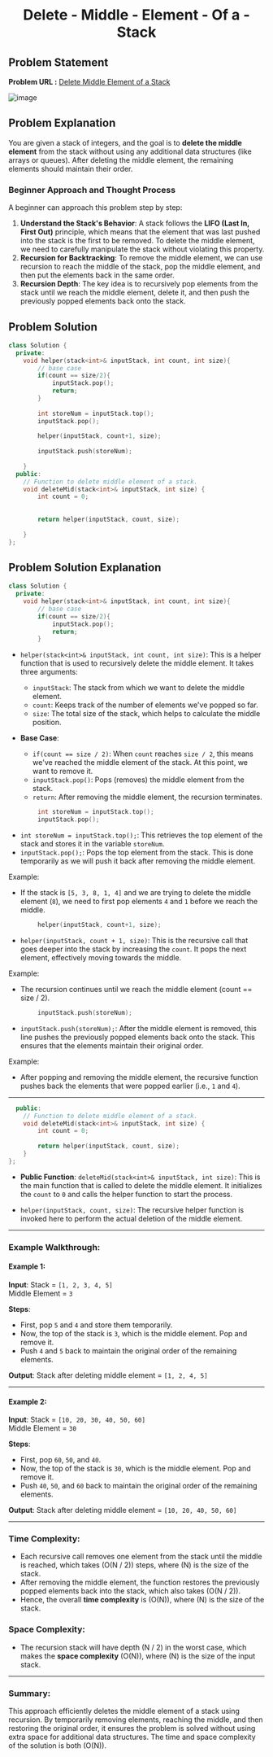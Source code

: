 <h1 align='center'>Delete - Middle - Element - Of a - Stack</h1>

## Problem Statement

**Problem URL :** [Delete Middle Element of a Stack](https://www.geeksforgeeks.org/problems/delete-middle-element-of-a-stack/1)

![image](https://github.com/user-attachments/assets/ea97d15a-9692-4a01-b19a-bf30f6dc80c6)

## Problem Explanation

You are given a stack of integers, and the goal is to **delete the middle element** from the stack without using any additional data structures (like arrays or queues). After deleting the middle element, the remaining elements should maintain their order.

### Beginner Approach and Thought Process

A beginner can approach this problem step by step:
1. **Understand the Stack's Behavior**: A stack follows the **LIFO (Last In, First Out)** principle, which means that the element that was last pushed into the stack is the first to be removed. To delete the middle element, we need to carefully manipulate the stack without violating this property.
2. **Recursion for Backtracking**: To remove the middle element, we can use recursion to reach the middle of the stack, pop the middle element, and then put the elements back in the same order.
3. **Recursion Depth**: The key idea is to recursively pop elements from the stack until we reach the middle element, delete it, and then push the previously popped elements back onto the stack.

## Problem Solution
```cpp
class Solution {
  private:
    void helper(stack<int>& inputStack, int count, int size){
        // base case
        if(count == size/2){
            inputStack.pop();
            return;
        }
        
        int storeNum = inputStack.top();
        inputStack.pop();
        
        helper(inputStack, count+1, size);
        
        inputStack.push(storeNum);
        
    }
  public:
    // Function to delete middle element of a stack.
    void deleteMid(stack<int>& inputStack, int size) {
        int count = 0;
        
        
        return helper(inputStack, count, size);
        
    }
};
```

## Problem Solution Explanation
```cpp
class Solution {
  private:
    void helper(stack<int>& inputStack, int count, int size){
        // base case
        if(count == size/2){
            inputStack.pop();
            return;
        }
```

- `helper(stack<int>& inputStack, int count, int size)`: This is a helper function that is used to recursively delete the middle element. It takes three arguments:
  - `inputStack`: The stack from which we want to delete the middle element.
  - `count`: Keeps track of the number of elements we've popped so far.
  - `size`: The total size of the stack, which helps to calculate the middle position.

- **Base Case**: 
  - `if(count == size / 2)`: When `count` reaches `size / 2`, this means we've reached the middle element of the stack. At this point, we want to remove it.
  - `inputStack.pop()`: Pops (removes) the middle element from the stack.
  - `return`: After removing the middle element, the recursion terminates.

```cpp
        int storeNum = inputStack.top();
        inputStack.pop();
```

- `int storeNum = inputStack.top();`: This retrieves the top element of the stack and stores it in the variable `storeNum`.
- `inputStack.pop();`: Pops the top element from the stack. This is done temporarily as we will push it back after removing the middle element.

Example:
- If the stack is `[5, 3, 8, 1, 4]` and we are trying to delete the middle element (`8`), we need to first pop elements `4` and `1` before we reach the middle.

```cpp
        helper(inputStack, count+1, size);
```

- `helper(inputStack, count + 1, size)`: This is the recursive call that goes deeper into the stack by increasing the `count`. It pops the next element, effectively moving towards the middle.

Example:
- The recursion continues until we reach the middle element (count == size / 2).

```cpp
        inputStack.push(storeNum);
```

- `inputStack.push(storeNum);`: After the middle element is removed, this line pushes the previously popped elements back onto the stack. This ensures that the elements maintain their original order.

Example:
- After popping and removing the middle element, the recursive function pushes back the elements that were popped earlier (i.e., `1` and `4`).

---

```cpp
  public:
    // Function to delete middle element of a stack.
    void deleteMid(stack<int>& inputStack, int size) {
        int count = 0;
        
        return helper(inputStack, count, size);
    }
};
```

- **Public Function**: `deleteMid(stack<int>& inputStack, int size)`: This is the main function that is called to delete the middle element. It initializes the `count` to `0` and calls the helper function to start the process.
  
- `helper(inputStack, count, size)`: The recursive helper function is invoked here to perform the actual deletion of the middle element.

---

### Example Walkthrough:

#### Example 1:
**Input**: Stack = `[1, 2, 3, 4, 5]`  
Middle Element = `3`

**Steps**:
- First, pop `5` and `4` and store them temporarily.
- Now, the top of the stack is `3`, which is the middle element. Pop and remove it.
- Push `4` and `5` back to maintain the original order of the remaining elements.

**Output**: Stack after deleting middle element = `[1, 2, 4, 5]`

---

#### Example 2:
**Input**: Stack = `[10, 20, 30, 40, 50, 60]`  
Middle Element = `30`

**Steps**:
- First, pop `60`, `50`, and `40`.
- Now, the top of the stack is `30`, which is the middle element. Pop and remove it.
- Push `40`, `50`, and `60` back to maintain the original order of the remaining elements.

**Output**: Stack after deleting middle element = `[10, 20, 40, 50, 60]`

---

### Time Complexity:

- Each recursive call removes one element from the stack until the middle is reached, which takes \(O(N / 2)\) steps, where \(N\) is the size of the stack.
- After removing the middle element, the function restores the previously popped elements back into the stack, which also takes \(O(N / 2)\).
- Hence, the overall **time complexity** is \(O(N)\), where \(N\) is the size of the stack.

### Space Complexity:

- The recursion stack will have depth \(N / 2\) in the worst case, which makes the **space complexity** \(O(N)\), where \(N\) is the size of the input stack.

---

### Summary:
This approach efficiently deletes the middle element of a stack using recursion. By temporarily removing elements, reaching the middle, and then restoring the original order, it ensures the problem is solved without using extra space for additional data structures. The time and space complexity of the solution is both \(O(N)\).

